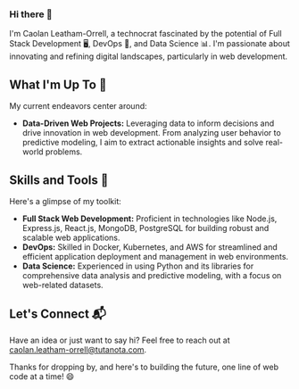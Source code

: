 ### Hi there 👋

I'm Caolan Leatham-Orrell, a technocrat fascinated by the potential of Full Stack Development 🖥️, DevOps 🐳, and Data Science 📊. I'm passionate about innovating and refining digital landscapes, particularly in web development.

## What I'm Up To 🌱

My current endeavors center around:

- **Data-Driven Web Projects:** Leveraging data to inform decisions and drive innovation in web development. From analyzing user behavior to predictive modeling, I aim to extract actionable insights and solve real-world problems.

## Skills and Tools 🧰

Here's a glimpse of my toolkit:

- **Full Stack Web Development:** Proficient in technologies like Node.js, Express.js, React.js, MongoDB, PostgreSQL for building robust and scalable web applications.
- **DevOps:** Skilled in Docker, Kubernetes, and AWS for streamlined and efficient application deployment and management in web environments.
- **Data Science:** Experienced in using Python and its libraries for comprehensive data analysis and predictive modeling, with a focus on web-related datasets.

## Let's Connect 📬

Have an idea or just want to say hi? Feel free to reach out at caolan.leatham-orrell@tutanota.com.

Thanks for dropping by, and here's to building the future, one line of web code at a time! 😄

